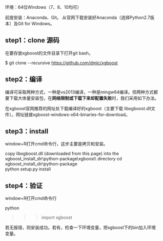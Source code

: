 环境：64位Windows（7、8、10均可）

前提安装：Anaconda、Git。
从官网下载安装好Anaconda（选择Python2.7版本）及Git for Windows。


## step1：clone 源码

在要存放xgboost的文件目录下打开git bash。

  $ git clone --recursive https://github.com/dmlc/xgboost


## step2：编译

编译可采取两种方式，一种是vs2013编译，一种是mingw64编译。但两种方式都要下载大体量安装包，在**网络限制或下载下来却配置失败**时，我们采用如下办法。

在xgboost官网推荐的网址处下载编译好的xgboost（主要下载 libxgboost.dll文件）。网址链接xgboost-windows-x64-binaries-for-download。


## step3：install

window+R打开cmd命令行，这步主要是拷贝和安装。

  copy libxgboost.dll (downloaded from this page) into the xgboost_install_dir\python-package\xgboost\ directory
  cd xgboost_install_dir\python-package\
  python setup.py install


## step4：验证

window+R打开cmd命令行

  python
  >>>import xgboost

若无报错，则安装成功。若有，检查一下环境变量，把xgboost下的bin加入环境变量。
